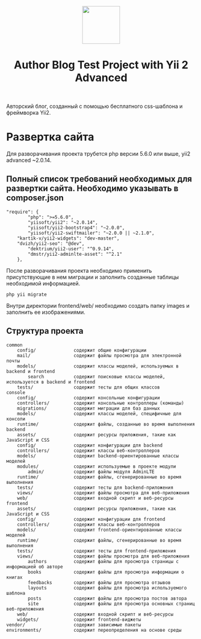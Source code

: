 <p align="center">
    <a href="https://github.com/yiisoft" target="_blank">
        <img src="https://avatars0.githubusercontent.com/u/993323" height="100px">
    </a>
    <h1 align="center">Author Blog Test Project with Yii 2 Advanced</h1>
    <br>
</p>

Авторский блог, созданный с помощью бесплатного css-шаблона и фреймворка Yii2. 

# Развертка сайта

Для разворачивания проекта трубется php версии 5.6.0 или выше, yii2 advanced ~2.0.14.

Полный список требований необходимых для развертки сайта. Необходимо указывать в composer.json
-------------------

```
"require": {
        "php": ">=5.6.0",
        "yiisoft/yii2": "~2.0.14",
        "yiisoft/yii2-bootstrap4": "~2.0.0",
        "yiisoft/yii2-swiftmailer": "~2.0.0 || ~2.1.0",
	"kartik-v/yii2-widgets": "dev-master",
	"dvizh/yii2-seo": "@dev",
        "dektrium/yii2-user": "^0.9.14",
        "dmstr/yii2-adminlte-asset": "^2.1"
    },
```

После разворачивания проекта необходимо применить присутствующие в нем миграции и заполнить созданные таблицы необходимой информацией.

```
php yii migrate
```
Внутри директории frontend/web/ необходимо создать папку images и заполнить ее изображениями.


Структура проекта
-------------------

```
common
    config/              содержит общие конфигурации
    mail/                содержит файлы просмотра для электронной почты
    models/              содержит классы моделей, используемых в backend и frontend
        search           содержит поисковые классы моделей, используется в backend и frontend
    tests/               содержит тесты для общих классов   
console
    config/              содержит консольные конфигурации
    controllers/         содержит консольные контроллеры (команды)
    migrations/          содержит миграции для баз данных
    models/              содержит классы моделей, специфичные для консоли
    runtime/             содержит файлы, созданные во время выполнения
backend
    assets/              содержит ресурсы приложения, такие как JavaScript и CSS
    config/              содержит конфигурации для backend
    controllers/         содержит классы веб-контроллеров
    models/              содержит backend-ориентированные классы моделей
    modules/             содержит используемые в проекте модули
        admin/           содержит файлы модуля AdminLTE
    runtime/             содержит файлы, сгенерированные во время выполнения
    tests/               содержит тесты для backend-приложения    
    views/               содержит файлы просмотра для веб-приложения
    web/                 содержит входной скрипт и веб-ресурсы
frontend
    assets/              содержит ресурсы приложения, такие как JavaScript и CSS
    config/              содержит конфигурации для frontend
    controllers/         содержит классы веб-контроллеров
    models/              содержит frontend-ориентированные классы моделей
    runtime/             содержит файлы, сгенерированные во время выполнения
    tests/               содержит тесты для frontend-приложения    
    views/               содержит файлы просмотра для веб-приложения
        authors          содержит файлы для просмотра страницы с информацией об авторе
        books            содержит файлы для просмотра информации о книгах
        feedbacks        содержит файлы для просмотра отзывов
        layouts          содержит файлы для просмотра используемого шаблона
        posts            содержит файлы для просмотра постов автора
        site             содержит файлы для просмотра основных страниц веб-приложения     
    web/                 содержит входной скрипт и веб-ресурсы
    widgets/             содержит frontend-виджеты
vendor/                  содержит зависимые пакеты
environments/            содержит переопределения на основе среды
```
